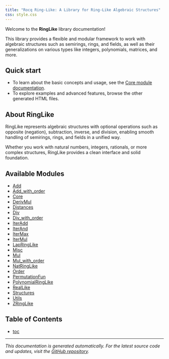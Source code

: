 ```yaml
---
title: "Rocq Ring-Like: A Library for Ring-Like Algebraic Structures"
css: style.css
---
```


Welcome to the **RingLike** library documentation!

This library provides a flexible and modular framework to work with
algebraic structures such as semirings, rings, and fields, as well as
their generalizations on various types like integers, polynomials,
matrices, and more.

## Quick start

- To learn about the basic concepts and usage, see the [Core module
  documentation](RingLike.Core.html).
- To explore examples and advanced features, browse the other
  generated HTML files.

## About RingLike

RingLike represents algebraic structures with optional operations such
as opposite (negation), subtraction, inverse, and division, enabling
smooth handling of semirings, rings, and fields in a unified way.

Whether you work with natural numbers, integers, rationals, or more
complex structures, RingLike provides a clean interface and solid
foundation.

## Available Modules

- [Add](RingLike.Add.html)
- [Add_with_order](RingLike.Add_with_order.html)
- [Core](RingLike.Core.html)
- [DerivMul](RingLike.DerivMul.html)
- [Distances](RingLike.Distances.html)
- [Div](RingLike.Div.html)
- [Div_with_order](RingLike.Div_with_order.html)
- [IterAdd](RingLike.IterAdd.html)
- [IterAnd](RingLike.IterAnd.html)
- [IterMax](RingLike.IterMax.html)
- [IterMul](RingLike.IterMul.html)
- [LapRingLike](RingLike.LapRingLike.html)
- [Misc](RingLike.Misc.html)
- [Mul](RingLike.Mul.html)
- [Mul_with_order](RingLike.Mul_with_order.html)
- [NatRingLike](RingLike.NatRingLike.html)
- [Order](RingLike.Order.html)
- [PermutationFun](RingLike.PermutationFun.html)
- [PolynomialRingLike](RingLike.PolynomialRingLike.html)
- [RealLike](RingLike.RealLike.html)
- [Structures](RingLike.Structures.html)
- [Utils](RingLike.Utils.html)
- [ZRingLike](RingLike.ZRingLike.html)

## Table of Contents

- [toc](toc.html)

---

*This documentation is generated automatically. For the latest source
 code and updates, visit the [GitHub
 repository](https://github.com/roglo/rocq_ring_like).*
